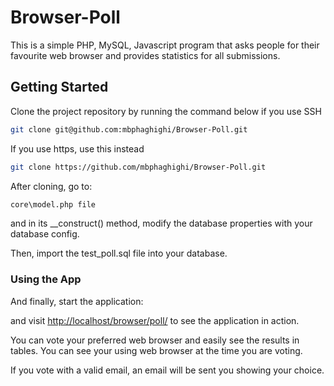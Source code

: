 # Browser-Poll

This is a simple PHP, MySQL, Javascript program that asks people for their favourite web browser and provides statistics for all submissions.
## Getting Started

Clone the project repository by running the command below if you use SSH

```bash
git clone git@github.com:mbphaghighi/Browser-Poll.git
```

If you use https, use this instead

```bash
git clone https://github.com/mbphaghighi/Browser-Poll.git
```

After cloning, go to:

```bash
core\model.php file
```

and in its __construct() method, modify the database properties with your database config.

Then, import the test_poll.sql file into your database.


### Using the App

And finally, start the application:


and visit [http://localhost/browser/poll/](http://localhost/browser/poll/) to see the application in action.

You can vote your preferred web browser and easily see the results in tables. You can see your using web browser at the time you are voting.

If you vote with a valid email, an email will be sent you showing your choice.



